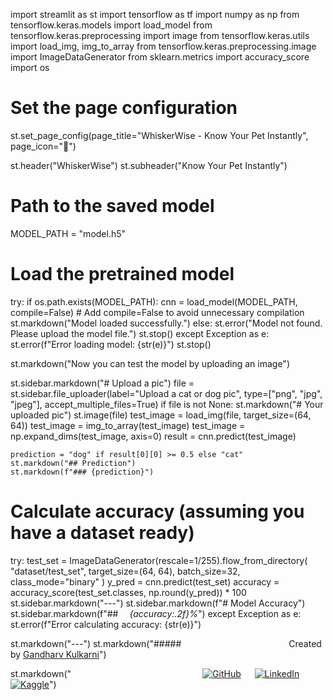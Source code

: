 import streamlit as st
import tensorflow as tf
import numpy as np
from tensorflow.keras.models import load_model
from tensorflow.keras.preprocessing import image
from tensorflow.keras.utils import load_img, img_to_array
from tensorflow.keras.preprocessing.image import ImageDataGenerator
from sklearn.metrics import accuracy_score
import os

# Set the page configuration
st.set_page_config(page_title="WhiskerWise - Know Your Pet Instantly", page_icon=":feet:")

st.header("WhiskerWise")
st.subheader("Know Your Pet Instantly")

# Path to the saved model
MODEL_PATH = "model.h5"

# Load the pretrained model
try:
    if os.path.exists(MODEL_PATH):
        cnn = load_model(MODEL_PATH, compile=False)  # Add compile=False to avoid unnecessary compilation
        st.markdown("Model loaded successfully.")
    else:
        st.error("Model not found. Please upload the model file.")
        st.stop()
except Exception as e:
    st.error(f"Error loading model: {str(e)}")
    st.stop()

st.markdown("Now you can test the model by uploading an image")

st.sidebar.markdown("# Upload a pic")
file = st.sidebar.file_uploader(label="Upload a cat or dog pic", type=["png", "jpg", "jpeg"], accept_multiple_files=True)
if file is not None:
    st.markdown("# Your uploaded pic")
    st.image(file)
    test_image = load_img(file, target_size=(64, 64))
    test_image = img_to_array(test_image)
    test_image = np.expand_dims(test_image, axis=0)
    result = cnn.predict(test_image)
    
    prediction = "dog" if result[0][0] >= 0.5 else "cat"
    st.markdown("## Prediction")
    st.markdown(f"### {prediction}")

# Calculate accuracy (assuming you have a dataset ready)
try:
    test_set = ImageDataGenerator(rescale=1/255).flow_from_directory(
        "dataset/test_set",
        target_size=(64, 64),
        batch_size=32,
        class_mode="binary"
    )
    y_pred = cnn.predict(test_set)
    accuracy = accuracy_score(test_set.classes, np.round(y_pred)) * 100
    st.sidebar.markdown("---")
    st.sidebar.markdown(f"# Model Accuracy")
    st.sidebar.markdown(f"## &emsp;_{accuracy:.2f}%_")
except Exception as e:
    st.error(f"Error calculating accuracy: {str(e)}")

st.markdown("---")
st.markdown("##### &emsp;&emsp;&emsp;&emsp;&emsp;&emsp;&emsp;&emsp;&emsp;&emsp;&emsp;&emsp;Created by [Gandharv Kulkarni](https://share.streamlit.io/user/gandharvk422)")

st.markdown("&emsp;&emsp;&emsp;&emsp;&emsp;&emsp;&emsp;&emsp;&emsp;&emsp;&emsp;&emsp;&emsp;&emsp;&emsp;[![GitHub](https://img.shields.io/badge/GitHub-100000?style=the-badge&logo=github&logoColor=white&logoBackground=white)](https://github.com/gandharvk422) &emsp; [![LinkedIn](https://img.shields.io/badge/LinkedIn-0077B5?style=the-badge&logo=linkedin&logoColor=white)](https://linkedin.com/in/gandharvk422) &emsp; [![Kaggle](https://img.shields.io/badge/Kaggle-20BEFF?style=the-badge&logo=Kaggle&logoColor=white)](https://www.kaggle.com/gandharvk422)")
